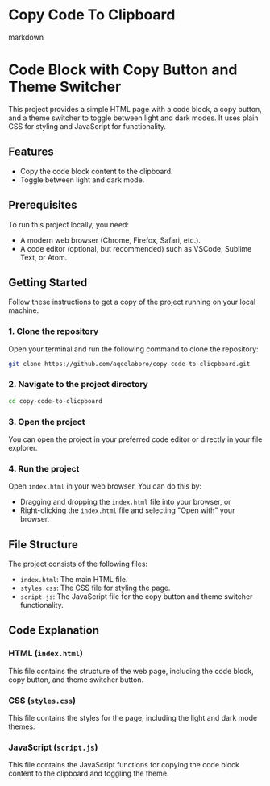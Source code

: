 # Copy Code To Clipboard

markdown
# Code Block with Copy Button and Theme Switcher

This project provides a simple HTML page with a code block, a copy button, and a theme switcher to toggle between light and dark modes. It uses plain CSS for styling and JavaScript for functionality.

## Features

- Copy the code block content to the clipboard.
- Toggle between light and dark mode.

## Prerequisites

To run this project locally, you need:

- A modern web browser (Chrome, Firefox, Safari, etc.).
- A code editor (optional, but recommended) such as VSCode, Sublime Text, or Atom.

## Getting Started

Follow these instructions to get a copy of the project running on your local machine.

### 1. Clone the repository

Open your terminal and run the following command to clone the repository:

```sh
git clone https://github.com/aqeelabpro/copy-code-to-clicpboard.git
```

### 2. Navigate to the project directory

```sh
cd copy-code-to-clicpboard
```

### 3. Open the project

You can open the project in your preferred code editor or directly in your file explorer.

### 4. Run the project

Open `index.html` in your web browser. You can do this by:

- Dragging and dropping the `index.html` file into your browser, or
- Right-clicking the `index.html` file and selecting "Open with" your browser.

## File Structure

The project consists of the following files:

- `index.html`: The main HTML file.
- `styles.css`: The CSS file for styling the page.
- `script.js`: The JavaScript file for the copy button and theme switcher functionality.

## Code Explanation

### HTML (`index.html`)

This file contains the structure of the web page, including the code block, copy button, and theme switcher button.

### CSS (`styles.css`)

This file contains the styles for the page, including the light and dark mode themes.

### JavaScript (`script.js`)

This file contains the JavaScript functions for copying the code block content to the clipboard and toggling the theme.
